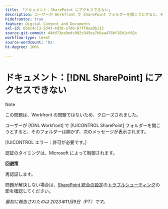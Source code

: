 ```yaml
---
title: 「ドキュメント：SharePoint にアクセスできない」
description: ユーザーが Workfront で SharePoint フォルダーを開こうとすると、そのフォルダーは開かず、メッセージが表示されます。
hidefromtoc: true
feature: Digital Content and Documents
exl-id: 6b6c4c13-5d43-4d30-a7d0-67ff8aa0b113
source-git-commit: d4dd73ea9edc802c945ee7b8aa478bf18b1c662c
workflow-type: tm+mt
source-wordcount: '91'
ht-degree: 100%

---
```


# ドキュメント：[!DNL SharePoint] にアクセスできない

<!--WF and WFP, article live for workaround-->

>[!NOTE]
>
>この問題は、Workfront の問題ではないため、クローズされました。

ユーザーが [!DNL Workfront] で [!UICONTROL SharePoint] フォルダーを開こうとすると、そのフォルダーは開かず、次のメッセージが表示されます。

[!UICONTROL エラー：許可が必要です。]

認証のタイミングは、Microsoft によって制御されます。

**回避策**

再認証します。

問題が解決しない場合は、[SharePoint 統合の設定](https://experienceleague.adobe.com/docs/workfront/using/administration-and-setup/configure-integrations/configure-sharepoint-integration.html?lang=ja)の[トラブルシューティング](https://experienceleague.adobe.com/docs/workfront/using/administration-and-setup/configure-integrations/configure-sharepoint-integration.html?lang=ja#troubleshooting)の節を確認してください。

_最初に報告されたのは 2023年11月9日（PT）です。_
